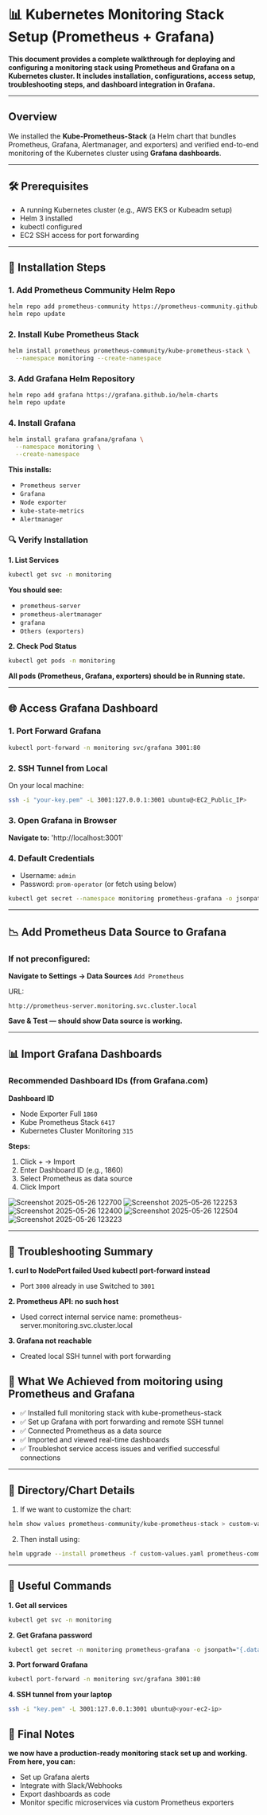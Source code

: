 # 📊 Kubernetes Monitoring Stack Setup (Prometheus + Grafana)

**This document provides a complete walkthrough for deploying and configuring a **monitoring stack** using **Prometheus** and **Grafana** on a Kubernetes cluster. It includes installation, configurations, access setup, troubleshooting steps, and dashboard integration in Grafana.**

---
## Overview
We installed the **Kube-Prometheus-Stack** (a Helm chart that bundles Prometheus, Grafana, Alertmanager, and exporters) and verified end-to-end monitoring of the Kubernetes cluster using **Grafana dashboards**.

---
## 🛠️ Prerequisites

- A running Kubernetes cluster (e.g., AWS EKS or Kubeadm setup)
- Helm 3 installed
- kubectl configured
- EC2 SSH access for port forwarding

---
## 🚀 Installation Steps

### 1. Add Prometheus Community Helm Repo

```bash
helm repo add prometheus-community https://prometheus-community.github.io/helm-charts
helm repo update
```
### 2. Install Kube Prometheus Stack

```bash
helm install prometheus prometheus-community/kube-prometheus-stack \
  --namespace monitoring --create-namespace
```
### 3. Add Grafana Helm Repository
```bash
helm repo add grafana https://grafana.github.io/helm-charts
helm repo update
```

### 4. Install Grafana
```bash
helm install grafana grafana/grafana \
  --namespace monitoring \
  --create-namespace
```

**This installs:**
- `Prometheus server`
- `Grafana`
- `Node exporter`
- `kube-state-metrics`
- `Alertmanager`

### 🔍 Verify Installation

**1. List Services**
```bash
kubectl get svc -n monitoring
```
**You should see:**
- `prometheus-server`
- `prometheus-alertmanager`
- `grafana`
- `Others (exporters)`

**2. Check Pod Status**
```bash
kubectl get pods -n monitoring
```
**All pods (Prometheus, Grafana, exporters) should be in Running state.**

---
## 🌐 Access Grafana Dashboard

### 1. Port Forward Grafana
```bash
kubectl port-forward -n monitoring svc/grafana 3001:80
```

### 2. SSH Tunnel from Local
On your local machine:

```bash
ssh -i "your-key.pem" -L 3001:127.0.0.1:3001 ubuntu@<EC2_Public_IP>
```

### 3. Open Grafana in Browser

**Navigate to:**
'http://localhost:3001'

### 4. Default Credentials

- Username: `admin`
- Password: `prom-operator` (or fetch using below)

```bash
kubectl get secret --namespace monitoring prometheus-grafana -o jsonpath="{.data.admin-password}" | base64 --decode ; echo
```

---
## 📉 Add Prometheus Data Source to Grafana

### If not preconfigured:

**Navigate to Settings → Data Sources**
`Add Prometheus`

URL:
 
```pgsql
http://prometheus-server.monitoring.svc.cluster.local
```
**Save & Test — should show Data source is working.**

---
## 📊 Import Grafana Dashboards

### Recommended Dashboard IDs (from Grafana.com)
**Dashboard	ID**
- Node Exporter Full	`1860`
- Kube Prometheus Stack	`6417`
- Kubernetes Cluster Monitoring	`315`

**Steps:**
1. Click + → Import
2. Enter Dashboard ID (e.g., 1860)
3. Select Prometheus as data source
4. Click Import
   
![Screenshot 2025-05-26 122700](https://github.com/user-attachments/assets/59b0ad87-e6f2-46d4-8403-9f8f433beb54)
![Screenshot 2025-05-26 122253](https://github.com/user-attachments/assets/056c1c1a-5e9f-4915-83a2-b2d40cc2f157)
![Screenshot 2025-05-26 122400](https://github.com/user-attachments/assets/bd3e1e59-9c06-4c3b-8866-6aeb1f8840b7)
![Screenshot 2025-05-26 122504](https://github.com/user-attachments/assets/5e475287-aed4-4c0a-8641-bbaf22b2d263)
![Screenshot 2025-05-26 123223](https://github.com/user-attachments/assets/bf539ca9-6bfe-4598-9980-c0e92a195d95)

---
## 🧰 Troubleshooting Summary

**1. curl to NodePort failed	Used kubectl port-forward instead**
- Port `3000` already in use	Switched to `3001`

**2. Prometheus API: no such host**
- Used correct internal service name: prometheus-server.monitoring.svc.cluster.local

  
**3. Grafana not reachable**
- Created local SSH tunnel with port forwarding

## 🎉 What We Achieved from moitoring using Prometheus and Grafana

- ✅ Installed full monitoring stack with kube-prometheus-stack
- ✅ Set up Grafana with port forwarding and remote SSH tunnel
- ✅ Connected Prometheus as a data source
- ✅ Imported and viewed real-time dashboards
- ✅ Troubleshot service access issues and verified successful connections
---
## 📂 Directory/Chart Details

1. If we want to customize the chart:

```bash
helm show values prometheus-community/kube-prometheus-stack > custom-values.yaml
```

2. Then install using:

```bash
helm upgrade --install prometheus -f custom-values.yaml prometheus-community/kube-prometheus-stack --namespace monitoring --create-namespace
```
---
## 📌 Useful Commands

**1. Get all services**
```bash
kubectl get svc -n monitoring
```
**2. Get Grafana password**
```bash
kubectl get secret -n monitoring prometheus-grafana -o jsonpath="{.data.admin-password}" | base64 --decode
```
**3. Port forward Grafana**
```bash
kubectl port-forward -n monitoring svc/grafana 3001:80
```

**4. SSH tunnel from your laptop**
```bash
ssh -i "key.pem" -L 3001:127.0.0.1:3001 ubuntu@<your-ec2-ip>
```

## 🧠 Final Notes

**we now have a production-ready monitoring stack set up and working. From here, you can:**
- Set up Grafana alerts
- Integrate with Slack/Webhooks
- Export dashboards as code
- Monitor specific microservices via custom Prometheus exporters
